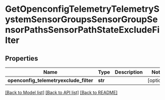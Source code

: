 # GetOpenconfigTelemetryTelemetrySystemSensorGroupsSensorGroupSensorPathsSensorPathStateExcludeFilter

## Properties
Name | Type | Description | Notes
------------ | ------------- | ------------- | -------------
**openconfig_telemetryexclude_filter** | **str** |  | [optional] 

[[Back to Model list]](../README.md#documentation-for-models) [[Back to API list]](../README.md#documentation-for-api-endpoints) [[Back to README]](../README.md)


